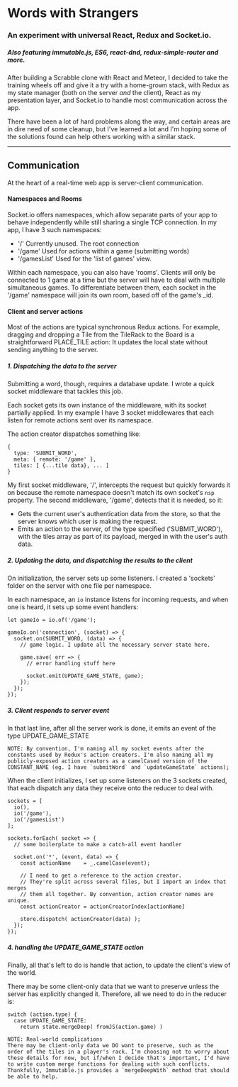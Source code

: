 # Words with Strangers
### An experiment with universal React, Redux and Socket.io.
##### Also featuring immutable.js, ES6, react-dnd, redux-simple-router and more.



After building a Scrabble clone with React and Meteor, I decided to take the training wheels off and give it a try with a home-grown stack, with Redux as my state manager (both on the server _and_ the client), React as my presentation layer, and Socket.io to handle most communication across the app.

There have been a lot of hard problems along the way, and certain areas are in dire need of some cleanup, but I've learned a lot and I'm hoping some of the solutions found can help others working with a similar stack.

----------------


## Communication
At the heart of a real-time web app is server-client communication.

#### Namespaces and Rooms

Socket.io offers namespaces, which allow separate parts of your app to behave independently while still sharing a single TCP connection. In my app, I have 3 such namespaces:

  * '/'             Currently unused. The root connection
  * '/game'         Used for actions within a game (submitting words)
  * '/gamesList'    Used for the 'list of games' view.

Within each namespace, you can also have 'rooms'. Clients will only be connected to 1 game at a time but the server will have to deal with multiple simultaneous games. To differentiate between them, each socket in the '/game' namespace will join its own room, based off of the game's \_id.


#### Client and server actions

Most of the actions are typical synchronous Redux actions. For example, dragging and dropping a Tile from the TileRack to the Board is a straightforward PLACE_TILE action: It updates the local state without sending anything to the server.

##### 1. Dispatching the data to the server
Submitting a word, though, requires a database update. I wrote a quick socket middleware that tackles this job.

Each socket gets its own instance of the middleware, with its socket partially applied. In my example I have 3 socket middlewares that each listen for remote actions sent over its namespace.

The action creator dispatches something like:

```
{
  type: 'SUBMIT_WORD',
  meta: { remote: '/game' },
  tiles: [ {...tile data}, ... ]
}
```

My first socket middleware, '/', intercepts the request but quickly forwards it on because the remote namespace doesn't match its own socket's `nsp` property. The second middleware, '/game', detects that it is needed, so it:

  * Gets the current user's authentication data from the store, so that the server knows which user is making the request.
  * Emits an action to the server, of the type specified ('SUBMIT_WORD'), with the tiles array as part of its payload, merged in with the user's auth data.

##### 2. Updating the data, and dispatching the results to the client
On initialization, the server sets up some listeners. I created a 'sockets' folder on the server with one file per namespace.

In each namespace, an `io` instance listens for incoming requests, and when one is heard, it sets up some event handlers:

```
let gameIo = io.of('/game');

gameIo.on('connection', (socket) => {
  socket.on(SUBMIT_WORD, (data) => {
    // game logic. I update all the necessary server state here.

    game.save( err => {
      // error handling stuff here

      socket.emit(UPDATE_GAME_STATE, game);
    });
  });
});

```

##### 3. Client responds to server event
In that last line, after all the server work is done, it emits an event of the type UPDATE_GAME_STATE

    NOTE: By convention, I'm naming all my socket events after the constants used by Redux's action creators. I'm also naming all my publicly-exposed action creators as a camelCased version of the CONSTANT_NAME (eg. I have `submitWord` and `updateGameState` actions);

When the client initializes, I set up some listeners on the 3 sockets created, that each dispatch any data they receive onto the reducer to deal with.

```
sockets = [
  io(),
  io('/game'),
  io('/gamesList')
];

sockets.forEach( socket => {
  // some boilerplate to make a catch-all event handler

  socket.on('*', (event, data) => {
    const actionName    = _.camelCase(event);

    // I need to get a reference to the action creator.
    // They're split across several files, but I import an index that merges
    // them all together. By convention, action creator names are unique.
    const actionCreator = actionCreatorIndex[actionName]

    store.dispatch( actionCreator(data) );
  });
});
```

##### 4. handling the UPDATE_GAME_STATE action

Finally, all that's left to do is handle that action, to update the client's view of the world.

There may be some client-only data that we want to preserve unless the server has explicitly changed it. Therefore, all we need to do in the reducer is:

```
switch (action.type) {
  case UPDATE_GAME_STATE:
    return state.mergeDeep( fromJS(action.game) )
```

    NOTE: Real-world complications
    There may be client-only data we DO want to preserve, such as the order of the tiles in a player's rack. I'm choosing not to worry about these details for now, but if/when I decide that's important, I'd have to write custom merge functions for dealing with such conflicts. Thankfully, Immutable.js provides a `mergeDeepWith` method that should be able to help.
